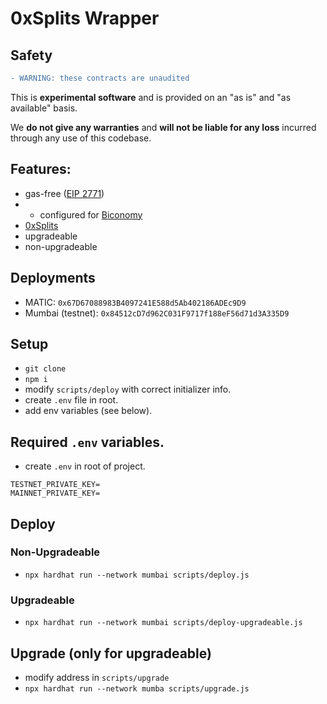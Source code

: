 
# 0xSplits Wrapper


## Safety
```diff
- WARNING: these contracts are unaudited
```
This is  **experimental software**  and is provided on an "as is" and "as available" basis.

We  **do not give any warranties**  and  **will not be liable for any loss**  incurred through any use of this codebase.

## Features:

- gas-free ([EIP 2771](https://eips.ethereum.org/EIPS/eip-2771))
- - configured for [Biconomy](https://docs.biconomy.io/misc/contract-addresses#eip-2771-contracts)
- [0xSplits](https://github.com/0xSplits)
- upgradeable
- non-upgradeable

## Deployments

- MATIC: `0x67D67088983B4097241E588d5Ab402186ADEc9D9`
- Mumbai (testnet): `0x84512cD7d962C031F9717f188eF56d71d3A335D9`

## Setup

- `git clone`
- `npm i`
- modify `scripts/deploy` with correct initializer info.
- create `.env` file in root.
- add env variables (see below).

## Required `.env` variables.

- create `.env` in root of project.

```
TESTNET_PRIVATE_KEY=
MAINNET_PRIVATE_KEY=
```

## Deploy

### Non-Upgradeable

- `npx hardhat run --network mumbai scripts/deploy.js`

### Upgradeable

- `npx hardhat run --network mumbai scripts/deploy-upgradeable.js`

## Upgrade (only for upgradeable)

- modify address in `scripts/upgrade`
- `npx hardhat run --network mumba scripts/upgrade.js`
